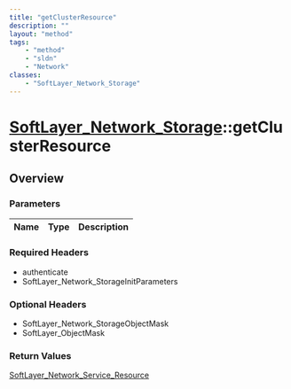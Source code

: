```yaml
---
title: "getClusterResource"
description: ""
layout: "method"
tags:
    - "method"
    - "sldn"
    - "Network"
classes:
    - "SoftLayer_Network_Storage"
---
```

# [SoftLayer_Network_Storage](/reference/services/SoftLayer_Network_Storage)::getClusterResource




## Overview 


### Parameters 
|Name | Type | Description |
| --- | --- | --- |


### Required Headers
* authenticate
* SoftLayer_Network_StorageInitParameters

### Optional Headers
* SoftLayer_Network_StorageObjectMask
* SoftLayer_ObjectMask

### Return Values
<a href='/reference/datatypes/SoftLayer_Network_Service_Resource'>SoftLayer_Network_Service_Resource </a>

